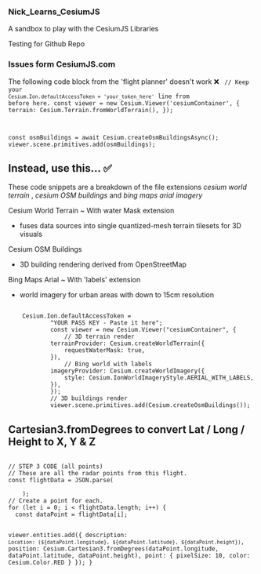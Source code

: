 ### Nick_Learns_CesiumJS
A sandbox to play with the CesiumJS Libraries

Testing for Github Repo


### Issues form CesiumJS.com
The following code block from the 'flight planner' doesn't work ❌
<code>
// Keep your `Cesium.Ion.defaultAccessToken = 'your_token_here'` line from before here. 
const viewer = new Cesium.Viewer('cesiumContainer', {
  terrain: Cesium.Terrain.fromWorldTerrain(),
});

const osmBuildings = await Cesium.createOsmBuildingsAsync();
viewer.scene.primitives.add(osmBuildings);
</code>

## Instead, use this... ✅
These code snippets are a breakdown of the file extensions *cesium world terrain* , *cesium OSM buildings* and *bing maps arial imagery* 

Cesium World Terrain
    ~ With water Mask extension
- fuses data sources into single quantized-mesh terrain tilesets for 3D visuals

Cesium OSM Buildings
- 3D building rendering derived from OpenStreetMap

Bing Maps Arial
    ~ With 'labels' extension
- world imagery for urban areas with down to 15cm resolution 

<code>
    Cesium.Ion.defaultAccessToken =
            "YOUR PASS KEY - Paste it here";
            const viewer = new Cesium.Viewer("cesiumContainer", {
                // 3D terrain render
            terrainProvider: Cesium.createWorldTerrain({
                requestWaterMask: true,
            }),
                // Bing world with labels
            imageryProvider: Cesium.createWorldImagery({
                style: Cesium.IonWorldImageryStyle.AERIAL_WITH_LABELS,
            }),
            });
            // 3D buildings render
            viewer.scene.primitives.add(Cesium.createOsmBuildings());
</code>

## Cartesian3.fromDegrees to convert Lat / Long / Height to X, Y & Z

<code>
// STEP 3 CODE (all points)
// These are all the radar points from this flight.
const flightData = JSON.parse(
    <!-- LAT, LONG & HEIGHT: API DATA-->
    );
// Create a point for each.
for (let i = 0; i < flightData.length; i++) {
  const dataPoint = flightData[i];

  viewer.entities.add({
    description: `Location: (${dataPoint.longitude}, ${dataPoint.latitude}, ${dataPoint.height})`,
    position: Cesium.Cartesian3.fromDegrees(dataPoint.longitude, dataPoint.latitude, dataPoint.height),
    point: { pixelSize: 10, color: Cesium.Color.RED }
  });
}
</code>